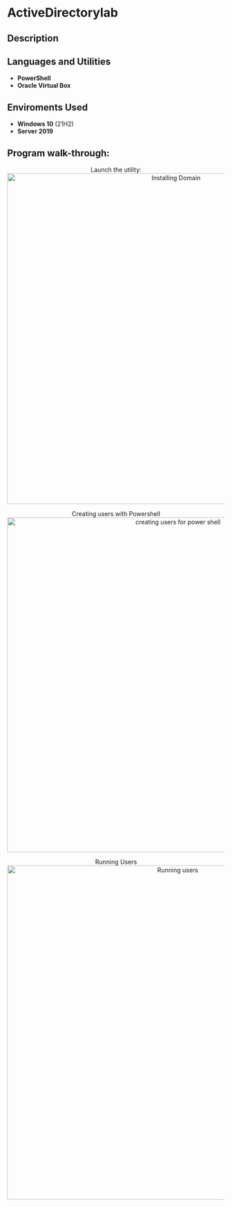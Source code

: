 # ActiveDirectorylab

<h2>Description</h2>

<h2>Languages and Utilities</h2>

- <b>PowerShell</b>
- <b>Oracle Virtual Box </b>

<h2>Enviroments Used </h2>

- <b>Windows 10</b> (21H2)
- <b>Server 2019</b>

<h2>Program walk-through:</h2>

<p align="center">
Launch the utility: <br/>
<img width="766" alt="Installing Domain" src="https://github.com/AndreCyberT/ActiveDirectorylab/assets/143320920/11877ddb-62d3-4809-ba17-1140893afe19">

<p align="center">
Creating users with Powershell <br/>
<img width="775" alt="creating users for power shell" src="https://github.com/AndreCyberT/ActiveDirectorylab/assets/143320920/801047e0-1ae3-426a-9f4c-e6f65c1f14bf">

<p align="center">
Running Users <br/>
<img width="774" alt="Running users" src="https://github.com/AndreCyberT/ActiveDirectorylab/assets/143320920/a1cc5472-fabe-4a4a-89c1-852f66cb2963">
